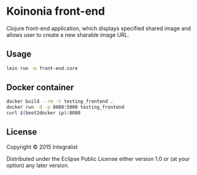 # Koinonia front-end

Clojure front-end application, which displays specified shared image and allows user to create a new sharable image URL.

## Usage

```bash
lein run -m front-end.core
```

## Docker container

```bash
docker build --rm -t testing_frontend .
docker run -d -p 8080:5000 testing_frontend
curl $(boot2docker ip):8080
```

## License

Copyright © 2015 Integralist

Distributed under the Eclipse Public License either version 1.0 or (at
your option) any later version.
